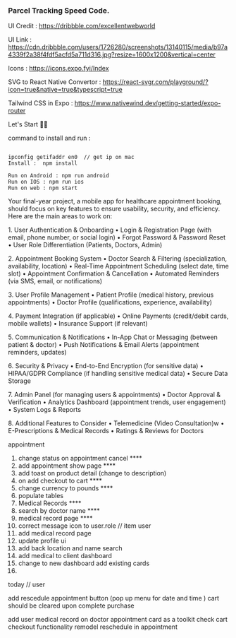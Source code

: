 ### Parcel Tracking Speed Code.

UI Credit : https://dribbble.com/excellentwebworld

UI Link : https://cdn.dribbble.com/users/1726280/screenshots/13140115/media/b97a4339f2a38f4fdf5acfd5a711d316.jpg?resize=1600x1200&vertical=center

Icons : https://icons.expo.fyi/Index

SVG to React Native Convertor : https://react-svgr.com/playground/?icon=true&native=true&typescript=true

Tailwind CSS in Expo : https://www.nativewind.dev/getting-started/expo-router

Let's Start 👋🏻

command to install and run :

```

ipconfig getifaddr en0  // get ip on mac
Install :  npm install

Run on Android : npm run android
Run on IOS : npm run ios
Run on web : npm start
```

Your final-year project, a mobile app for healthcare appointment booking, should focus on key features to ensure usability, security, and efficiency. Here are the main areas to work on:

1.⁠ ⁠User Authentication & Onboarding
• Login & Registration Page (with email, phone number, or social login)
• Forgot Password & Password Reset
• User Role Differentiation (Patients, Doctors, Admin)

2.⁠ ⁠Appointment Booking System
• Doctor Search & Filtering (specialization, availability, location)
• Real-Time Appointment Scheduling (select date, time slot)
• Appointment Confirmation & Cancellation
• Automated Reminders (via SMS, email, or notifications)

3.⁠ ⁠User Profile Management
• Patient Profile (medical history, previous appointments)
• Doctor Profile (qualifications, experience, availability)

4.⁠ ⁠Payment Integration (if applicable)
• Online Payments (credit/debit cards, mobile wallets)
• Insurance Support (if relevant)

5.⁠ ⁠Communication & Notifications
• In-App Chat or Messaging (between patient & doctor)
• Push Notifications & Email Alerts (appointment reminders, updates)

6.⁠ ⁠Security & Privacy
• End-to-End Encryption (for sensitive data)
• HIPAA/GDPR Compliance (if handling sensitive medical data)
• Secure Data Storage

7.⁠ ⁠Admin Panel (for managing users & appointments)
• Doctor Approval & Verification
• Analytics Dashboard (appointment trends, user engagement)
• System Logs & Reports

8.⁠ ⁠Additional Features to Consider
• Telemedicine (Video Consultation)w
• E-Prescriptions & Medical Records
• Ratings & Reviews for Doctors

appointment

1. change status on appointment cancel \*\*\*\*
2. add appointment show page \*\*\*\*
3. add toast on product detail (change to description)
4. on add checkout to cart \*\*\*\*
5. change currency to pounds \*\*\*\*
6. populate tables
7. Medical Records \*\*\*\*
8. search by doctor name \*\*\*\*
9. medical record page \*\*\*\*
10. correct message icon to user.role // item user
11. add medical record page
12. update profile ui
13. add back location and name search
14. add medical to client dashboard
15. change to new dashboard add existing cards
16.

today
// user

add rescedule appointment button (pop up menu for date and time )
cart should be cleared upon complete purchase

add user medical record on doctor appointment card as a toolkit
check cart checkout functionality
remodel reschedule in appointment
